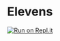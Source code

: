 # Elevens
[![Run on Repl.it](https://repl.it/badge/github/mtwyford/Elevens)](https://repl.it/github/mtwyford/Elevens)